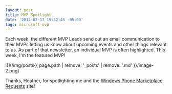 ```yaml
---
layout: post
title: MVP Spotlight
date: '2012-02-17 19:42:45 -05:00'
tags: microsoft-mvp
---
```


Each week, the different MVP Leads send out an email communication to their MVPs letting us know about upcoming events and other things relevant to us. As part of that newsletter, an individual MVP is often highlighted. This week, I'm the featured MVP!

![](/img/posts{{ page.path | remove: '_posts' | remove: '.md' }}/image-2.png)

Thanks, Heather, for spotlighting me and the [Windows Phone Marketplace Requests](http://wprequests.uservoice.com/) site!
